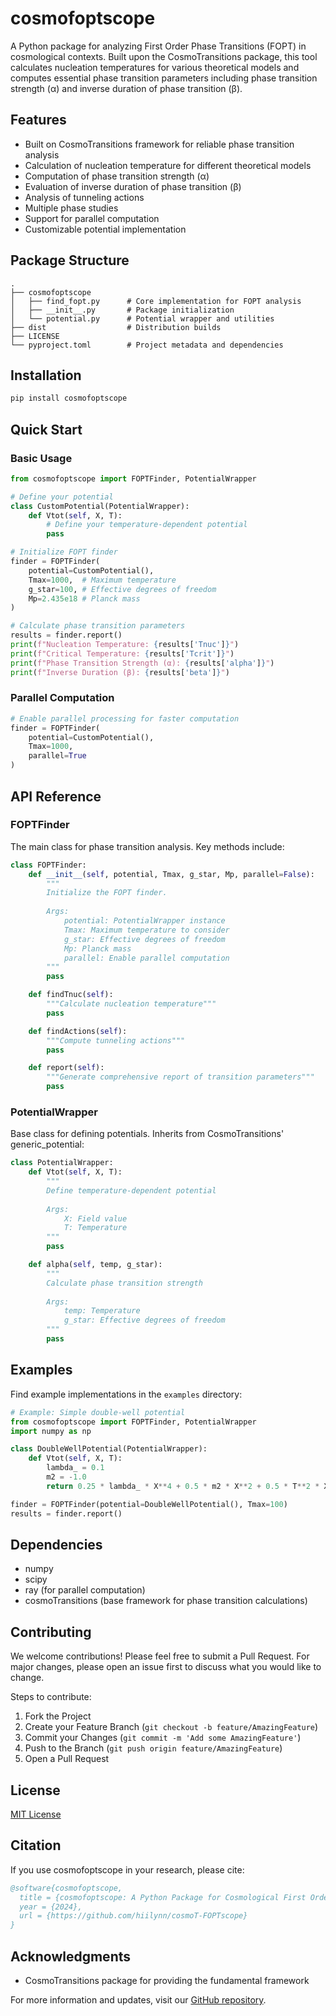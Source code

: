 # cosmofoptscope

A Python package for analyzing First Order Phase Transitions (FOPT) in cosmological contexts. Built upon the CosmoTransitions package, this tool calculates nucleation temperatures for various theoretical models and computes essential phase transition parameters including phase transition strength (α) and inverse duration of phase transition (β).

## Features

- Built on CosmoTransitions framework for reliable phase transition analysis
- Calculation of nucleation temperature for different theoretical models
- Computation of phase transition strength (α)
- Evaluation of inverse duration of phase transition (β)
- Analysis of tunneling actions
- Multiple phase studies
- Support for parallel computation
- Customizable potential implementation

## Package Structure

```
.
├── cosmofoptscope
│   ├── find_fopt.py      # Core implementation for FOPT analysis
│   ├── __init__.py       # Package initialization
│   └── potential.py      # Potential wrapper and utilities
├── dist                  # Distribution builds
├── LICENSE              
└── pyproject.toml        # Project metadata and dependencies
```

## Installation

```bash
pip install cosmofoptscope
```

## Quick Start

### Basic Usage

```python
from cosmofoptscope import FOPTFinder, PotentialWrapper

# Define your potential
class CustomPotential(PotentialWrapper):
    def Vtot(self, X, T):
        # Define your temperature-dependent potential
        pass

# Initialize FOPT finder
finder = FOPTFinder(
    potential=CustomPotential(),
    Tmax=1000,  # Maximum temperature
    g_star=100, # Effective degrees of freedom
    Mp=2.435e18 # Planck mass
)

# Calculate phase transition parameters
results = finder.report()
print(f"Nucleation Temperature: {results['Tnuc']}")
print(f"Critical Temperature: {results['Tcrit']}")
print(f"Phase Transition Strength (α): {results['alpha']}")
print(f"Inverse Duration (β): {results['beta']}")
```

### Parallel Computation

```python
# Enable parallel processing for faster computation
finder = FOPTFinder(
    potential=CustomPotential(),
    Tmax=1000,
    parallel=True
)
```

## API Reference

### FOPTFinder

The main class for phase transition analysis. Key methods include:

```python
class FOPTFinder:
    def __init__(self, potential, Tmax, g_star, Mp, parallel=False):
        """
        Initialize the FOPT finder.
        
        Args:
            potential: PotentialWrapper instance
            Tmax: Maximum temperature to consider
            g_star: Effective degrees of freedom
            Mp: Planck mass
            parallel: Enable parallel computation
        """
        pass

    def findTnuc(self):
        """Calculate nucleation temperature"""
        pass

    def findActions(self):
        """Compute tunneling actions"""
        pass

    def report(self):
        """Generate comprehensive report of transition parameters"""
        pass
```

### PotentialWrapper

Base class for defining potentials. Inherits from CosmoTransitions' generic_potential:

```python
class PotentialWrapper:
    def Vtot(self, X, T):
        """
        Define temperature-dependent potential
        
        Args:
            X: Field value
            T: Temperature
        """
        pass

    def alpha(self, temp, g_star):
        """
        Calculate phase transition strength
        
        Args:
            temp: Temperature
            g_star: Effective degrees of freedom
        """
        pass
```

## Examples

Find example implementations in the `examples` directory:

```python
# Example: Simple double-well potential
from cosmofoptscope import FOPTFinder, PotentialWrapper
import numpy as np

class DoubleWellPotential(PotentialWrapper):
    def Vtot(self, X, T):
        lambda_ = 0.1
        m2 = -1.0
        return 0.25 * lambda_ * X**4 + 0.5 * m2 * X**2 + 0.5 * T**2 * X**2

finder = FOPTFinder(potential=DoubleWellPotential(), Tmax=100)
results = finder.report()
```

## Dependencies

- numpy
- scipy
- ray (for parallel computation)
- cosmoTransitions (base framework for phase transition calculations)

## Contributing

We welcome contributions! Please feel free to submit a Pull Request. For major changes, please open an issue first to discuss what you would like to change.

Steps to contribute:
1. Fork the Project
2. Create your Feature Branch (`git checkout -b feature/AmazingFeature`)
3. Commit your Changes (`git commit -m 'Add some AmazingFeature'`)
4. Push to the Branch (`git push origin feature/AmazingFeature`)
5. Open a Pull Request

## License

[MIT License](LICENSE)

## Citation

If you use cosmofoptscope in your research, please cite:

```bibtex
@software{cosmofoptscope,
  title = {cosmofoptscope: A Python Package for Cosmological First Order Phase Transitions},
  year = {2024},
  url = {https://github.com/hiilynn/cosmoT-FOPTscope}
}
```


## Acknowledgments

- CosmoTransitions package for providing the fundamental framework

For more information and updates, visit our [GitHub repository](https://github.com/hiilynn/cosmoT-FOPTscope).
